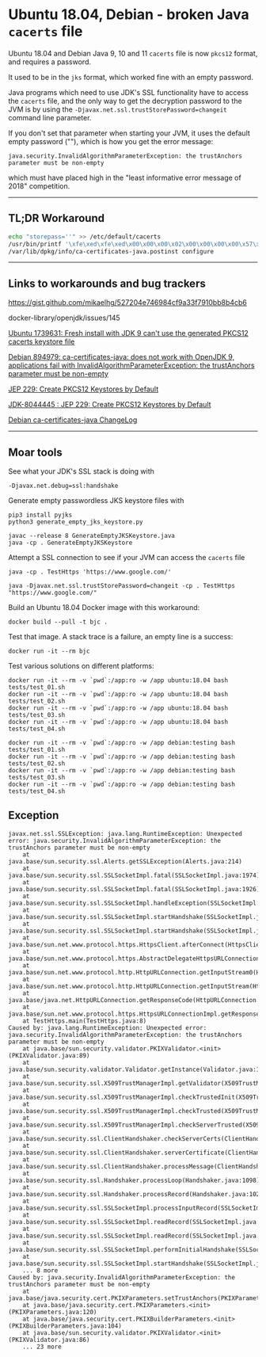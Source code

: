 # Ubuntu 18.04, Debian - broken Java `cacerts` file

Ubuntu 18.04 and Debian Java 9, 10 and 11 `cacerts` file is now `pkcs12` format, and requires a password.

It used to be in the `jks` format, which worked fine with an empty password.

Java programs which need to use JDK's SSL functionality have to access the `cacerts`
file, and the only way to get the decryption password to the JVM is by using the
`-Djavax.net.ssl.trustStorePassword=changeit` command line parameter.

If you don't set that parameter when starting your JVM, it uses the default
empty password (""), which is how you get the error message:

    java.security.InvalidAlgorithmParameterException: the trustAnchors parameter must be non-empty

which must have placed high in the "least informative error message of 2018" competition.

---------------

## TL;DR Workaround

```bash
echo "storepass=''" >> /etc/default/cacerts
/usr/bin/printf '\xfe\xed\xfe\xed\x00\x00\x00\x02\x00\x00\x00\x00\x57\xbe\xbc\x27\x62\xa2\x1d\x70\xff\xf2\x18\xdd\x59\x68\x01\x1f\xfe\x42\x3a\x69' > /etc/ssl/certs/java/cacerts
/var/lib/dpkg/info/ca-certificates-java.postinst configure
```

---------------

## Links to workarounds and bug trackers

https://gist.github.com/mikaelhg/527204e746984cf9a33f7910bb8b4cb6

docker-library/openjdk/issues/145

[Ubuntu 1739631: Fresh install with JDK 9 can't use the generated PKCS12 cacerts keystore file](https://bugs.launchpad.net/ubuntu/+source/ca-certificates-java/+bug/1739631)

[Debian 894979: ca-certificates-java: does not work with OpenJDK 9, applications fail with InvalidAlgorithmParameterException: the trustAnchors parameter must be non-empty](https://bugs.debian.org/cgi-bin/bugreport.cgi?bug=894979)

[JEP 229: Create PKCS12 Keystores by Default](http://openjdk.java.net/jeps/229)

[JDK-8044445 : JEP 229: Create PKCS12 Keystores by Default](https://bugs.java.com/view_bug.do?bug_id=8044445)

[Debian ca-certificates-java ChangeLog](http://metadata.ftp-master.debian.org/changelogs/main/c/ca-certificates-java/ca-certificates-java_20180413_changelog)

---------------

## Moar tools

See what your JDK's SSL stack is doing with

    -Djavax.net.debug=ssl:handshake

Generate empty passwordless JKS keystore files with

    pip3 install pyjks
    python3 generate_empty_jks_keystore.py

    javac --release 8 GenerateEmptyJKSKeystore.java
    java -cp . GenerateEmptyJKSKeystore

Attempt a SSL connection to see if your JVM can access the `cacerts` file

    java -cp . TestHttps 'https://www.google.com/'

    java -Djavax.net.ssl.trustStorePassword=changeit -cp . TestHttps "https://www.google.com/"

Build an Ubuntu 18.04 Docker image with this workaround:

    docker build --pull -t bjc .

Test that image. A stack trace is a failure, an empty line is a success:

    docker run -it --rm bjc

Test various solutions on different platforms:

    docker run -it --rm -v `pwd`:/app:ro -w /app ubuntu:18.04 bash tests/test_01.sh
    docker run -it --rm -v `pwd`:/app:ro -w /app ubuntu:18.04 bash tests/test_02.sh
    docker run -it --rm -v `pwd`:/app:ro -w /app ubuntu:18.04 bash tests/test_03.sh
    docker run -it --rm -v `pwd`:/app:ro -w /app ubuntu:18.04 bash tests/test_04.sh

    docker run -it --rm -v `pwd`:/app:ro -w /app debian:testing bash tests/test_01.sh
    docker run -it --rm -v `pwd`:/app:ro -w /app debian:testing bash tests/test_02.sh
    docker run -it --rm -v `pwd`:/app:ro -w /app debian:testing bash tests/test_03.sh
    docker run -it --rm -v `pwd`:/app:ro -w /app debian:testing bash tests/test_04.sh

## Exception

```text
javax.net.ssl.SSLException: java.lang.RuntimeException: Unexpected error: java.security.InvalidAlgorithmParameterException: the trustAnchors parameter must be non-empty
	at java.base/sun.security.ssl.Alerts.getSSLException(Alerts.java:214)
	at java.base/sun.security.ssl.SSLSocketImpl.fatal(SSLSocketImpl.java:1974)
	at java.base/sun.security.ssl.SSLSocketImpl.fatal(SSLSocketImpl.java:1926)
	at java.base/sun.security.ssl.SSLSocketImpl.handleException(SSLSocketImpl.java:1909)
	at java.base/sun.security.ssl.SSLSocketImpl.startHandshake(SSLSocketImpl.java:1436)
	at java.base/sun.security.ssl.SSLSocketImpl.startHandshake(SSLSocketImpl.java:1413)
	at java.base/sun.net.www.protocol.https.HttpsClient.afterConnect(HttpsClient.java:567)
	at java.base/sun.net.www.protocol.https.AbstractDelegateHttpsURLConnection.connect(AbstractDelegateHttpsURLConnection.java:185)
	at java.base/sun.net.www.protocol.http.HttpURLConnection.getInputStream0(HttpURLConnection.java:1581)
	at java.base/sun.net.www.protocol.http.HttpURLConnection.getInputStream(HttpURLConnection.java:1509)
	at java.base/java.net.HttpURLConnection.getResponseCode(HttpURLConnection.java:527)
	at java.base/sun.net.www.protocol.https.HttpsURLConnectionImpl.getResponseCode(HttpsURLConnectionImpl.java:329)
	at TestHttps.main(TestHttps.java:8)
Caused by: java.lang.RuntimeException: Unexpected error: java.security.InvalidAlgorithmParameterException: the trustAnchors parameter must be non-empty
	at java.base/sun.security.validator.PKIXValidator.<init>(PKIXValidator.java:89)
	at java.base/sun.security.validator.Validator.getInstance(Validator.java:181)
	at java.base/sun.security.ssl.X509TrustManagerImpl.getValidator(X509TrustManagerImpl.java:330)
	at java.base/sun.security.ssl.X509TrustManagerImpl.checkTrustedInit(X509TrustManagerImpl.java:180)
	at java.base/sun.security.ssl.X509TrustManagerImpl.checkTrusted(X509TrustManagerImpl.java:192)
	at java.base/sun.security.ssl.X509TrustManagerImpl.checkServerTrusted(X509TrustManagerImpl.java:133)
	at java.base/sun.security.ssl.ClientHandshaker.checkServerCerts(ClientHandshaker.java:1947)
	at java.base/sun.security.ssl.ClientHandshaker.serverCertificate(ClientHandshaker.java:1777)
	at java.base/sun.security.ssl.ClientHandshaker.processMessage(ClientHandshaker.java:264)
	at java.base/sun.security.ssl.Handshaker.processLoop(Handshaker.java:1098)
	at java.base/sun.security.ssl.Handshaker.processRecord(Handshaker.java:1026)
	at java.base/sun.security.ssl.SSLSocketImpl.processInputRecord(SSLSocketImpl.java:1137)
	at java.base/sun.security.ssl.SSLSocketImpl.readRecord(SSLSocketImpl.java:1074)
	at java.base/sun.security.ssl.SSLSocketImpl.readRecord(SSLSocketImpl.java:973)
	at java.base/sun.security.ssl.SSLSocketImpl.performInitialHandshake(SSLSocketImpl.java:1402)
	at java.base/sun.security.ssl.SSLSocketImpl.startHandshake(SSLSocketImpl.java:1429)
	... 8 more
Caused by: java.security.InvalidAlgorithmParameterException: the trustAnchors parameter must be non-empty
	at java.base/java.security.cert.PKIXParameters.setTrustAnchors(PKIXParameters.java:200)
	at java.base/java.security.cert.PKIXParameters.<init>(PKIXParameters.java:120)
	at java.base/java.security.cert.PKIXBuilderParameters.<init>(PKIXBuilderParameters.java:104)
	at java.base/sun.security.validator.PKIXValidator.<init>(PKIXValidator.java:86)
	... 23 more
```